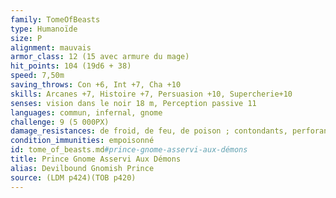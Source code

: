 ```yaml
---
family: TomeOfBeasts
type: Humanoïde
size: P
alignment: mauvais
armor_class: 12 (15 avec armure du mage)
hit_points: 104 (19d6 + 38)
speed: 7,50m
saving_throws: Con +6, Int +7, Cha +10
skills: Arcanes +7, Histoire +7, Persuasion +10, Supercherie+10
senses: vision dans le noir 18 m, Perception passive 11
languages: commun, infernal, gnome
challenge: 9 (5 000PX)
damage_resistances: de froid, de feu, de poison ; contondants, perforants et tranchants venant d'armes non magiques qui ne sont pas en argent
condition_immunities: empoisonné
id: tome_of_beasts.md#prince-gnome-asservi-aux-démons
title: Prince Gnome Asservi Aux Démons
alias: Devilbound Gnomish Prince
source: (LDM p424)(TOB p420)
---
```


